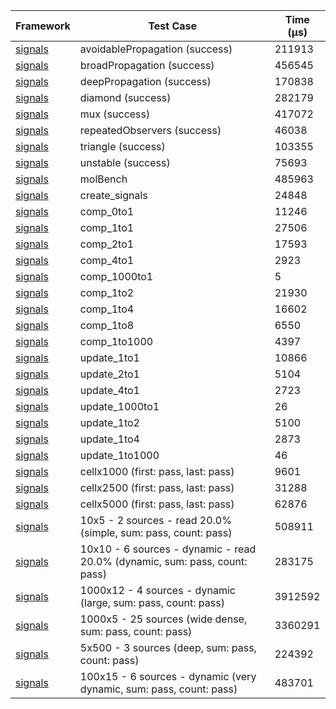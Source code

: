 | Framework | Test Case | Time (μs) |
| --- | --- | --- |
| [signals](https://github.com/rodydavis/signals.dart) | avoidablePropagation (success) | 211913 |
| [signals](https://github.com/rodydavis/signals.dart) | broadPropagation (success) | 456545 |
| [signals](https://github.com/rodydavis/signals.dart) | deepPropagation (success) | 170838 |
| [signals](https://github.com/rodydavis/signals.dart) | diamond (success) | 282179 |
| [signals](https://github.com/rodydavis/signals.dart) | mux (success) | 417072 |
| [signals](https://github.com/rodydavis/signals.dart) | repeatedObservers (success) | 46038 |
| [signals](https://github.com/rodydavis/signals.dart) | triangle (success) | 103355 |
| [signals](https://github.com/rodydavis/signals.dart) | unstable (success) | 75693 |
| [signals](https://github.com/rodydavis/signals.dart) | molBench | 485963 |
| [signals](https://github.com/rodydavis/signals.dart) | create_signals | 24848 |
| [signals](https://github.com/rodydavis/signals.dart) | comp_0to1 | 11246 |
| [signals](https://github.com/rodydavis/signals.dart) | comp_1to1 | 27506 |
| [signals](https://github.com/rodydavis/signals.dart) | comp_2to1 | 17593 |
| [signals](https://github.com/rodydavis/signals.dart) | comp_4to1 | 2923 |
| [signals](https://github.com/rodydavis/signals.dart) | comp_1000to1 | 5 |
| [signals](https://github.com/rodydavis/signals.dart) | comp_1to2 | 21930 |
| [signals](https://github.com/rodydavis/signals.dart) | comp_1to4 | 16602 |
| [signals](https://github.com/rodydavis/signals.dart) | comp_1to8 | 6550 |
| [signals](https://github.com/rodydavis/signals.dart) | comp_1to1000 | 4397 |
| [signals](https://github.com/rodydavis/signals.dart) | update_1to1 | 10866 |
| [signals](https://github.com/rodydavis/signals.dart) | update_2to1 | 5104 |
| [signals](https://github.com/rodydavis/signals.dart) | update_4to1 | 2723 |
| [signals](https://github.com/rodydavis/signals.dart) | update_1000to1 | 26 |
| [signals](https://github.com/rodydavis/signals.dart) | update_1to2 | 5100 |
| [signals](https://github.com/rodydavis/signals.dart) | update_1to4 | 2873 |
| [signals](https://github.com/rodydavis/signals.dart) | update_1to1000 | 46 |
| [signals](https://github.com/rodydavis/signals.dart) | cellx1000 (first: pass, last: pass) | 9601 |
| [signals](https://github.com/rodydavis/signals.dart) | cellx2500 (first: pass, last: pass) | 31288 |
| [signals](https://github.com/rodydavis/signals.dart) | cellx5000 (first: pass, last: pass) | 62876 |
| [signals](https://github.com/rodydavis/signals.dart) | 10x5 - 2 sources - read 20.0% (simple, sum: pass, count: pass) | 508911 |
| [signals](https://github.com/rodydavis/signals.dart) | 10x10 - 6 sources - dynamic - read 20.0% (dynamic, sum: pass, count: pass) | 283175 |
| [signals](https://github.com/rodydavis/signals.dart) | 1000x12 - 4 sources - dynamic (large, sum: pass, count: pass) | 3912592 |
| [signals](https://github.com/rodydavis/signals.dart) | 1000x5 - 25 sources (wide dense, sum: pass, count: pass) | 3360291 |
| [signals](https://github.com/rodydavis/signals.dart) | 5x500 - 3 sources (deep, sum: pass, count: pass) | 224392 |
| [signals](https://github.com/rodydavis/signals.dart) | 100x15 - 6 sources - dynamic (very dynamic, sum: pass, count: pass) | 483701 |
